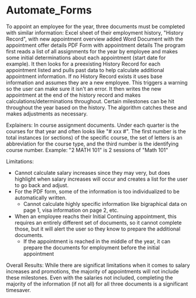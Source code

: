# Automate_Forms
To appoint an employee for the year, three documents must be completed with similar information:
  Excel sheet of their employment history, "History Record", with new appointment overview added
  Word Document with the appointment offer details
  PDF Form with appointment details
The program first reads a list of all assignments for the year by employee and makes some initial determinations about each appointment (start date for example). It then looks for a preexisting History Record for each appointment listed and pulls past data to help calculate additional appointment information. If no History Record exists it uses base information and assumes they are a new employee. This triggers a warning so the user can make sure it isn't an error. It then writes the new appointment at the end of the history record and makes calculations/determinations throughout. Certain milestones can be hit throughout the year based on the history. The algorithm catches these and makes adjustments as necessary.

Explainers: In course assignment documents. Under each quarter is the courses for that year and often looks like "# xxx #". The first number is the total instances (or sections) of the specific course, the set of letters is an abbreviation for the course type, and the third number is the identifying course number. Example: "2 MATH 101" is 2 sessions of "Math 101" 

Limitations: 
- Cannot calculate salary increases since they may very, but does highlight when salary increases will occur and creates a list for the user to go back and adjust. 
- For the PDF form, some of the information is too individualized to be automatically written.
    - Cannot calculate highly specific information like bigraphical data on page 1, visa information on page 2, etc.
- When an employee reachs their Initial Continuing appointment, this requires an entirely different set of documents, so it cannot complete those, but it will alert the user so they know to prepare the additional documents.
    - If the appointment is reached in the middle of the year, it can prepare the documents for employment before the initial appointment

Overall Results:
While there are significat limitations when it comes to salary increases and promotions, the majority of appointments will not include these milestones. Even with the salaries not included, completing the majority of the information (if not all) for all three documents is a significant timesaver.
